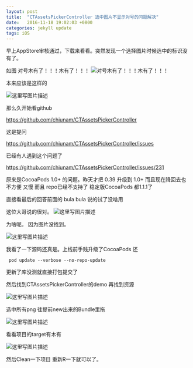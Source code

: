```yaml
---
layout: post
title:  "CTAssetsPickerController 选中图片不显示对号的问题解决"
date:   2016-11-18 19:02:03 +0800
categories: jekyll update
tags: iOS
---
```


早上AppStore审核通过，下载来看看。突然发现一个选择图片时候选中的标识没有了。

如图 
对号木有了！！！木有了！！！
![对号木有了！！！木有了！！！](http://oh6uhie7j.bkt.clouddn.com/20161118163705576)


本来应该是这样的

![这里写图片描述](http://oh6uhie7j.bkt.clouddn.com/20161118164044906)


那么久开始看github 

<https://github.com/chiunam/CTAssetsPickerController>

这是提问

<https://github.com/chiunam/CTAssetsPickerController/issues>

已经有人遇到这个问题了

<https://github.com/chiunam/CTAssetsPickerController/issues/231>

原来是CocoaPods 1.0+  的问题。昨天才把 0.39 升级到 1.0+ 而且现在降回去也不方便  又慢 而且 repo已经不支持了 稳定版CocoaPods 都1.1.1了 

直接看最后的回答前面的 bula bula 说的试了没啥用 

这位大哥说的很对。
![这里写图片描述](http://oh6uhie7j.bkt.clouddn.com/20161118165004449)

为啥呢。 因为图片没找到。

![这里写图片描述](http://oh6uhie7j.bkt.clouddn.com/20161118165222983)

我看了一下源码还真是。上线前手贱升级了CocoaPods 还 

 ` pod update --verbose --no-repo-update`
 
 更新了库没测就直接打包提交了

然后找到CTAssetsPickerController的demo 再找到资源

![这里写图片描述](http://oh6uhie7j.bkt.clouddn.com/QQ20161129-0@2x.png)

选中所有png 往提前new出来的Bundle里拖

![这里写图片描述](http://oh6uhie7j.bkt.clouddn.com/20161118165839054)


看看项目的target有木有

![这里写图片描述](http://oh6uhie7j.bkt.clouddn.com/20161118165947946)

然后Clean一下项目 重新R一下就可以了。